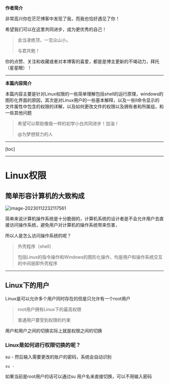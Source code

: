 **作者简介**

非常高兴你在茫茫博客中发现了我，而我也恰好遇见了你！

希望我们可以在这里共同进步，成为更优秀的自己！

> 会当凌绝顶，一览众山小。
>
> 与君共勉！

你的点赞、关注和收藏或者对本博客的喜爱，都是是博主更新的不竭动力，拜托（星星眼）！

---

**本篇内容简介**

本篇内容主要是针对Linux权限的一些简单理解包括shell的运行原理，windows的图形化界面的原因，其次是对Linux用户的一些基本解释，以及一些ll命令显示的文件属性中包含的权限的详解，以及如何更改文件的权限以及拥有者和所属组，和一些其他问题

> 希望可以帮助像我一样的初学小白共同进步！加油！
>
> @为梦想努力的人

---

[toc]

---

# Linux权限

## 简单形容计算机的大致构成

![image-20230112232117561](https://gitee.com/drink-more-hot-water-a/picture_-dhrs/raw/master/img/202301122321597.png)

简单来说计算机操作系统是十分脆弱的，计算机系统的设计者是不会允许用户去直接访问操作系统，避免用户对计算机的操作系统带来伤害，

所以人是怎么访问操作系统的呢？

> 外壳程序（shell）
>
> 包括Linux的指令操作和Windows的图形化操作，均是用户和操作系统交互的中间层即外壳程序

---

## Linux下的用户

Linux是可以允许多个用户同时存在的但是只允许有一个root用户

> root用户拥有Linux下的最高权限
>
> 普通用户要受到权限的约束

用户和用户之间的切换实际上就是权限之间的切换

### Linux是如何进行权限切换的呢？

su - 然后输入需要更改的账户的密码，系统会自动识别

```
su -
```

如果当前是root用户的话可以通过su 用户名来直接切换，可以不用输入密码

